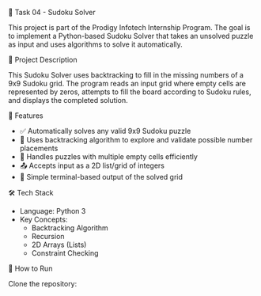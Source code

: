 🧩 Task 04 - Sudoku Solver

This project is part of the Prodigy Infotech Internship Program. The goal is to implement a Python-based Sudoku Solver that takes an unsolved puzzle as input and uses algorithms to solve it automatically.

📌 Project Description

This Sudoku Solver uses backtracking to fill in the missing numbers of a 9x9 Sudoku grid. The program reads an input grid where empty cells are represented by zeros, attempts to fill the board according to Sudoku rules, and displays the completed solution.

🎯 Features

- ✅ Automatically solves any valid 9x9 Sudoku puzzle
- 🔁 Uses backtracking algorithm to explore and validate possible number placements
- 🧠 Handles puzzles with multiple empty cells efficiently
- 📤 Accepts input as a 2D list/grid of integers
- 📄 Simple terminal-based output of the solved grid

 🛠 Tech Stack

- Language: Python 3
- Key Concepts:
  - Backtracking Algorithm
  - Recursion
  - 2D Arrays (Lists)
  - Constraint Checking

🚀 How to Run

Clone the repository:
